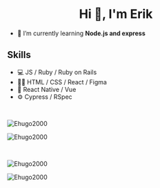 <h1 align="center">Hi 👋, I'm Erik</h1>

- 🌱 I’m currently learning **Node.js and express** 

## Skills 
* 💻 JS / Ruby / Ruby on Rails
* 👨‍🎨 HTML / CSS / React / Figma
* 📱 React Native / Vue
* ⚙️ Cypress / RSpec
<br>

<p><img align="left" src="https://github-readme-stats.vercel.app/api/top-langs?username=Ehugo2000&show_icons=true&locale=en&layout=compact" alt="Ehugo2000" /></p>
<br>
<p>&nbsp;<img align="left" src="https://github-readme-stats.vercel.app/api?username=Ehugo2000&show_icons=true&locale=en" alt="Ehugo2000" /></p>
<br>
<p><img align="left" src="https://github-readme-streak-stats.herokuapp.com/?user=Ehugo2000&" alt="Ehugo2000" /></p>
<br>
<p align="left"> <img src="https://komarev.com/ghpvc/?username=Ehugo2000&label=Profile%20views&color=0e75b6&style=flat" alt="Ehugo2000" /> </p>
